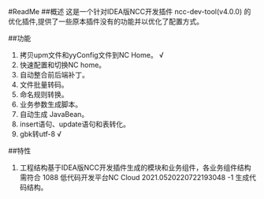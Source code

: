 #ReadMe
##概述
这是一个针对IDEA版NCC开发插件 ncc-dev-tool(v4.0.0) 的优化插件,提供了一些原本插件没有的功能并以优化了配置方式。

##功能
1. 拷贝upm文件和yyConfig文件到NC Home。 √
2. 快速配置和切换NC home。
3. 自动整合前后端补丁。
4. 文件批量转码。 
5. 命名规则转换。
6. 业务参数生成脚本。
7. 自动生成 JavaBean。
8. insert语句、update语句和表转化。
9. gbk转utf-8 √

##特性
1. 工程结构基于IDEA版NCC开发插件生成的模块和业务组件，各业务组件结构需符合 1088 低代码开发平台NC Cloud 2021.0520220722193048 -1 生成代码结构。